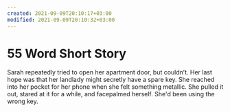 ```yaml
---
created: 2021-09-09T20:10:17+03:00
modified: 2021-09-09T20:10:32+03:00
---
```


# 55 Word Short Story

Sarah repeatedly tried to open her apartment door, but couldn’t. Her last hope was that her landlady might secretly have a spare key. She reached into her pocket for her phone when she felt something metallic. She pulled it out, stared at it for a while, and facepalmed herself. She'd been using the wrong key.
